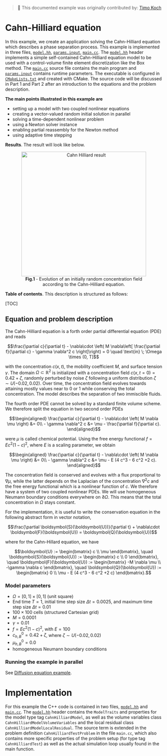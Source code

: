 > :footprints: This documented example was originally contributed by: [Timo Koch](https://timokoch.github.io/)

# Cahn-Hilliard equation

In this example, we create an application solving the Cahn-Hilliard equation which describes
a phase separation process.
This example is implemented in three files, [`model.hh`](model.hh), [`params.input`](params.input), [`main.cc`](main.cc).
The [`model.hh`](model.hh) header implements a simple self-contained Cahn-Hilliard equation model
to be used with a control-volume finite element discretization like the Box method.
The [`main.cc`](main.cc) source file contains the main program and [`params.input`](params.input) contains
runtime parameters. The executable is configured in [`CMakeLists.txt`](CMakeLists.txt) and created with CMake.
The source code will be discussed in Part 1 and Part 2 after an introduction to the equations and the problem description.

__The main points illustrated in this example are__

* setting up a model with two coupled nonlinear equations
* creating a vector-valued random initial solution in parallel
* solving a time-dependent nonlinear problem
* using a Newton solver instance
* enabling partial reassembly for the Newton method
* using adaptive time stepping

__Results__. The result will look like below.

<figure>
    <center>
        <img src="img/animation.gif" alt="Cahn Hilliard result" width="400px"/>
        <figcaption> <b> Fig.1 </b> - Evolution of an initially random concentration field according to the Cahn-Hilliard equation.</figcaption>
    </center>
</figure>

__Table of contents__. This description is structured as follows:

[TOC]

## Equation and problem description

The Cahn-Hilliard equation is a forth order partial differential equation (PDE) and reads

```math
\frac{\partial c}{\partial t} - \nabla\cdot \left( M \nabla\left[ \frac{\partial f}{\partial c} - \gamma \nabla^2 c \right]\right) = 0 \quad \text{in} \; \Omega \times (0, T]
```

with the concentration $c(x,t)$, the mobility coefficient $M$, and surface tension $\gamma$.
The domain $\Omega \subset \mathbb{R}^2$ is initialized with a concentration field
$c(x,t=0) = 0.42 + \zeta$, randomly perturbed by
noise $\zeta$ following a uniform distribution $\zeta \sim U(-0.02, 0.02)$.
Over time, the concentration field evolves towards attaining mostly values near to $0$ or $1$ while
conserving the total concentration. The model describes the separation of two immiscible fluids.

The fourth order PDE cannot be solved by a standard finite volume scheme. We therefore
split the equation in two second order PDEs

```math
\begin{aligned}
\frac{\partial c}{\partial t} - \nabla\cdot \left( M \nabla \mu \right) &= 0\\
- \gamma \nabla^2 c &= \mu - \frac{\partial f}{\partial c}.
\end{aligned}
```

were $\mu$ is called chemical potential.
Using the free energy functional $f = E c^2(1-c)^2$, where $E$ is a scaling parameter,
we obtain

```math
\begin{aligned}
\frac{\partial c}{\partial t} - \nabla\cdot \left( M \nabla \mu \right) &= 0\\
- \gamma \nabla^2 c &= \mu - E (4 c^3 - 6 c^2 +2 c).
\end{aligned}
```

The concentration field is conserved and
evolves with a flux proportional to $\nabla \mu$, while the latter depends on the Laplacian of
the concentration $\nabla^2 c$ and the free energy functional which is a nonlinear function of $c$. We therefore have a system of two coupled nonlinear PDEs. We will use homogeneous Neumann
boundary conditions everywhere on $\partial \Omega$. This means that the total concentration in $\Omega$ stays constant.

For the implementation, it is useful to write the conservation equation in the following abstract
form in vector notation,

```math
\frac{\partial \boldsymbol{S}(\boldsymbol{U})}{\partial t} + \nabla\cdot \boldsymbol{F}(\boldsymbol{U}) = \boldsymbol{Q}(\boldsymbol{U})
```

where for the Cahn-Hillard equation, we have

```math
\boldsymbol{U} := \begin{bmatrix} c \\ \mu \end{bmatrix}, \quad
\boldsymbol{S}(\boldsymbol{U}) := \begin{bmatrix} c \\ 0 \end{bmatrix}, \quad
\boldsymbol{F}(\boldsymbol{U}) := \begin{bmatrix} -M \nabla \mu \\ -\gamma \nabla c \end{bmatrix}, \quad
\boldsymbol{Q}(\boldsymbol{U}) := \begin{bmatrix} 0 \\ \mu - E (4 c^3 - 6 c^2 +2 c) \end{bmatrix}.
```

### Model parameters

* $\Omega = [0,1]\times[0,1]$ (unit square)
* End time $T = 1$, initial time step size $\Delta t = 0.0025$, and maximum time step size $\Delta t = 0.01$
* $100 \times 100$ cells (structured Cartesian grid)
* $M = 0.0001$
* $\gamma = 0.01$
* $f = E c^2(1-c)^2$, with $E = 100$
* $c^0_{h,B} = 0.42 + \zeta$, where $\zeta \sim U(-0.02,0.02)$
* $\mu^0_{h,B} = 0.0$
* homogeneous Neumann boundary conditions

### Running the example in parallel

See [Diffusion equation example](https://git.iws.uni-stuttgart.de/dumux-repositories/dumux/-/blob/master/examples/diffusion/README.md).

# Implementation

For this example the C++ code is contained in two files, [`model.hh`](model.hh) and [`main.cc`](main.cc). The [`model.hh`](model.hh) header contains the `ModelTraits` and properties for the
model type tag `CahnHilliardModel`, as well as the volume variables class
`CahnHilliardModelVolumeVariables` and the local residual class `CahnHilliardModelLocalResidual`.
The source term is extended in the problem definition `CahnHilliardTestProblem`
in the file `main.cc`, which also contains more specific properties of the problem setup (for
type tag `CahnHilliardTest`) as well as the actual simulation loop usually found in the main function.
